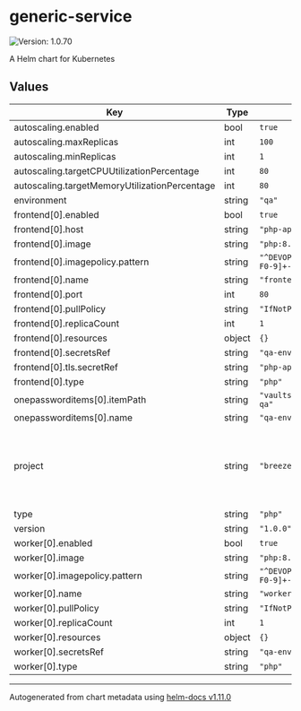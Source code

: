 # generic-service

![Version: 1.0.70](https://img.shields.io/badge/Version-1.0.70-informational?style=flat-square)

A Helm chart for Kubernetes

## Values

| Key | Type | Default | Description |
|-----|------|---------|-------------|
| autoscaling.enabled | bool | `true` |  |
| autoscaling.maxReplicas | int | `100` |  |
| autoscaling.minReplicas | int | `1` |  |
| autoscaling.targetCPUUtilizationPercentage | int | `80` |  |
| autoscaling.targetMemoryUtilizationPercentage | int | `80` |  |
| environment | string | `"qa"` |  |
| frontend[0].enabled | bool | `true` |  |
| frontend[0].host | string | `"php-app.local"` |  |
| frontend[0].image | string | `"php:8.1.22-apache-bullseye"` |  |
| frontend[0].imagepolicy.pattern | string | `"^DEVOPS-338-deploy-breeze-qa-api-[a-fA-F0-9]+-(?P<ts>.*)"` |  |
| frontend[0].name | string | `"frontend"` |  |
| frontend[0].port | int | `80` |  |
| frontend[0].pullPolicy | string | `"IfNotPresent"` |  |
| frontend[0].replicaCount | int | `1` |  |
| frontend[0].resources | object | `{}` |  |
| frontend[0].secretsRef | string | `"qa-environment-variables"` |  |
| frontend[0].tls.secretRef | string | `"php-app-tls"` |  |
| frontend[0].type | string | `"php"` |  |
| onepassworditems[0].itemPath | string | `"vaults/EnvironmentVariables/items/breeze-qa"` |  |
| onepassworditems[0].name | string | `"qa-environemnt-variables"` |  |
| project | string | `"breeze"` | To nest folders in flux use underscores which will map to sub-directories |
| type | string | `"php"` |  |
| version | string | `"1.0.0"` |  |
| worker[0].enabled | bool | `true` |  |
| worker[0].image | string | `"php:8.1.22-apache-bullseye"` |  |
| worker[0].imagepolicy.pattern | string | `"^DEVOPS-338-deploy-breeze-qa-api-[a-fA-F0-9]+-(?P<ts>.*)"` |  |
| worker[0].name | string | `"worker"` |  |
| worker[0].pullPolicy | string | `"IfNotPresent"` |  |
| worker[0].replicaCount | int | `1` |  |
| worker[0].resources | object | `{}` |  |
| worker[0].secretsRef | string | `"qa-environemnt-variables"` |  |
| worker[0].type | string | `"php"` |  |

----------------------------------------------
Autogenerated from chart metadata using [helm-docs v1.11.0](https://github.com/norwoodj/helm-docs/releases/v1.11.0)
